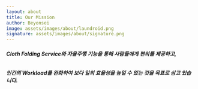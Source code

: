 ```yaml
---
layout: about
title: Our Mission
author: Beyonsei
image: assets/images/about/laundroid.png
signature: assets/images/about/signature.png
---
```


<h5>
Cloth Folding Service와 자율주행 기능을 통해 사람들에게 편의를 제공하고, 

<br>
<br>

인간의 Workload를 완화하여 보다 일의 효율성을 높일 수 있는 것을 목표로 삼고 있습니다.

</h5>